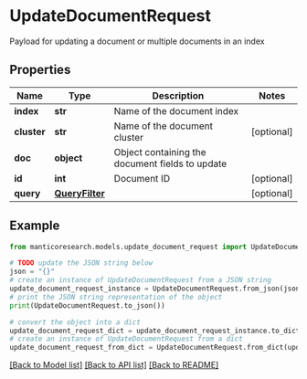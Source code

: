 # UpdateDocumentRequest

Payload for updating a document or multiple documents in an index

## Properties

Name | Type | Description | Notes
------------ | ------------- | ------------- | -------------
**index** | **str** | Name of the document index | 
**cluster** | **str** | Name of the document cluster | [optional] 
**doc** | **object** | Object containing the document fields to update | 
**id** | **int** | Document ID | [optional] 
**query** | [**QueryFilter**](QueryFilter.md) |  | [optional] 

## Example

```python
from manticoresearch.models.update_document_request import UpdateDocumentRequest

# TODO update the JSON string below
json = "{}"
# create an instance of UpdateDocumentRequest from a JSON string
update_document_request_instance = UpdateDocumentRequest.from_json(json)
# print the JSON string representation of the object
print(UpdateDocumentRequest.to_json())

# convert the object into a dict
update_document_request_dict = update_document_request_instance.to_dict()
# create an instance of UpdateDocumentRequest from a dict
update_document_request_from_dict = UpdateDocumentRequest.from_dict(update_document_request_dict)
```
[[Back to Model list]](../README.md#documentation-for-models) [[Back to API list]](../README.md#documentation-for-api-endpoints) [[Back to README]](../README.md)


